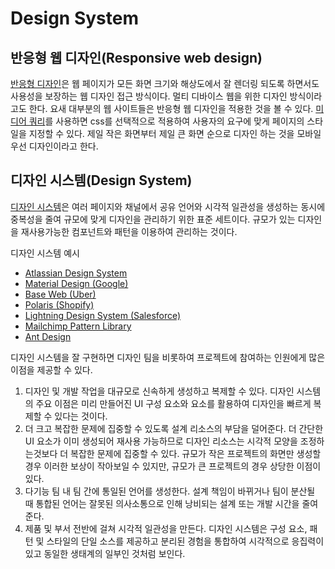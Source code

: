 # Design System

## 반응형 웹 디자인(Responsive web design)

[반응형 디자인](https://developer.mozilla.org/ko/docs/Learn/CSS/CSS\_layout/Responsive\_Design)은 웹 페이지가 모든 화면 크기와 해상도에서 잘 렌더링 되도록 하면서도 사용성을 보장하는 웹 디자인 접근 방식이다. 멀티 디바이스 웹을 위한 디자인 방식이라고도 한다. 요새 대부분의 웹 사이트들은 반응형 웹 디자인을 적용한 것을 볼 수 있다. [미디어 쿼리](https://developer.mozilla.org/ko/docs/Web/CSS/CSS\_media\_queries)를 사용하면 css를 선택적으로 적용하여 사용자의 요구에 맞게 페이지의 스타일을 지정할 수 있다. 제일 작은 화면부터 제일 큰 화면 순으로 디자인 하는 것을 모바일 우선 디자인이라고 한다.



## 디자인 시스템(Design System)

[디자인 시스템](https://www.nngroup.com/articles/design-systems-101/)은 여러 페이지와 채널에서 공유 언어와 시각적 일관성을 생성하는 동시에 중복성을 줄여 규모에 맞게 디자인을 관리하기 위한 표준 세트이다. 규모가 있는 디자인을 재사용가능한 컴포넌트와 패턴을 이용하여 관리하는 것이다.

디자인 시스템 예시

* [Atlassian Design System](https://atlassian.design/)
* [Material Design (Google)](https://material.io/)
* [Base Web (Uber)](https://baseweb.design/)
* [Polaris (Shopify)](https://polaris.shopify.com/)
* [Lightning Design System (Salesforce)](https://www.lightningdesignsystem.com/)
* [Mailchimp Pattern Library](https://ux.mailchimp.com/patterns)
* [Ant Design](https://ant.design/)

디자인 시스템을 잘 구현하면 디자인 팀을 비롯하여 프로젝트에 참여하는 인원에게 많은 이점을 제공할 수 있다.

1. 디자인 및 개발 작업을 대규모로 신속하게 생성하고 복제할 수 있다. 디자인 시스템의 주요 이점은 미리 만들어진 UI 구성 요소와 요소를 활용하여 디자인을 빠르게 복제할 수 있다는 것이다.
2. 더 크고 복잡한 문제에 집중할 수 있도록 설계 리소스의 부담을 덜어준다. 더 간단한 UI 요소가 이미 생성되어 재사용 가능하므로 디자인 리소스는 시각적 모양을 조정하는것보다 더 복잡한 문제에 집중할 수 있다. 규모가 작은 프로젝트의 화면만 생성할 경우 이러한 보상이 작아보일 수 있지만, 규모가 큰 프로젝트의 경우 상당한 이점이 있다.
3. 다기능 팀 내 팀 간에 통일된 언어를 생성한다. 설계 책임이 바뀌거나 팀이 분산될 때 통합된 언어는 잘못된 의사소통으로 인해 낭비되는 설계 또는 개발 시간을 줄여준다.
4. 제품 및 부서 전반에 걸쳐 시각적 일관성을 만든다. 디자인 시스템은 구성 요소, 패턴 및 스타일의 단일 소스를 제공하고 분리된 경험을 통합하여 시각적으로 응집력이 있고 동일한 생태계의 일부인 것처럼 보인다.

